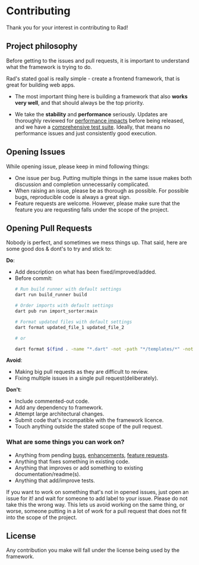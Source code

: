 # Contributing

Thank you for your interest in contributing to Rad!

## Project philosophy

Before getting to the issues and pull requests, it is important to understand what the framework is trying to do.

Rad's stated goal is really simple - create a frontend framework, that is great for building web apps. 

- The most important thing here is building a framework that also **works very well**, and that should always be the top priority.

- We take the **stability** and **performance** seriously. Updates are thoroughly reviewed for [performance impacts](https://github.com/erlage/rad-benchmarks) before being released, and we have a [comprehensive test suite](https://github.com/erlage/rad/tree/main/packages/rad/test). Ideally, that means no performance issues and just consistently good execution. 

## Opening Issues

While opening issue, please keep in mind following things:

- One issue per bug. Putting multiple things in the same issue makes both discussion and completion unnecessarily complicated.
- When raising an issue, please be as thorough as possible. For possible bugs, reproducible code is always a great sign.
- Feature requests are welcome. However, please make sure that the feature you are requesting falls under the scope of the project.

## Opening Pull Requests

Nobody is perfect, and sometimes we mess things up. That said, here are some good dos & dont's to try and stick to:

**Do**:

- Add description on what has been fixed/improved/added.
- Before commit:
    ```sh
    # Run build runner with default settings
    dart run build_runner build
    
    # Order imports with default settings
    dart pub run import_sorter:main

    # Format updated files with default settings
    dart format updated_file_1 updated_file_2

    # or

    dart format $(find . -name "*.dart" -not -path "*/templates/*" -not -path '*/.*')
    ```

**Avoid**:

- Making big pull requests as they are difficult to review.
- Fixing multiple issues in a single pull request(deliberately).

**Don't**:

- Include commented-out code.
- Add any dependency to framework.
- Attempt large architectural changes.
- Submit code that's incompatible with the framework licence.
- Touch anything outside the stated scope of the pull request.

### What are some things you can work on?

- Anything from pending [bugs](https://github.com/erlage/rad/labels/bug), [enhancements](https://github.com/erlage/rad/labels/enhancement), [feature requests](https://github.com/erlage/rad/labels/feature).
- Anything that fixes something in existing code.
- Anything that improves or add something to existing documentation/readme(s).
- Anything that add/improve tests.

If you want to work on something that's not in opened issues, just open an issue for it! and wait for someone to add label to your issue. Please do not take this the wrong way. This lets us avoid working on the same thing, or worse, someone putting in a lot of work for a pull request that does not fit into the scope of the project.

## License
Any contribution you make will fall under the license being used by the framework.
